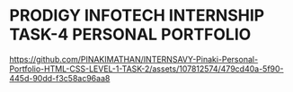 # PRODIGY INFOTECH INTERNSHIP TASK-4 PERSONAL PORTFOLIO


https://github.com/PINAKIMATHAN/INTERNSAVY-Pinaki-Personal-Portfolio-HTML-CSS-LEVEL-1-TASK-2/assets/107812574/479cd40a-5f90-445d-90dd-f3c58ac96aa8

